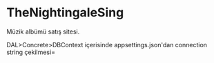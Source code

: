 # TheNightingaleSing
Müzik albümü satış sitesi.

DAL>Concrete>DBContext içerisinde appsettings.json'dan connection string çekilmesi=
